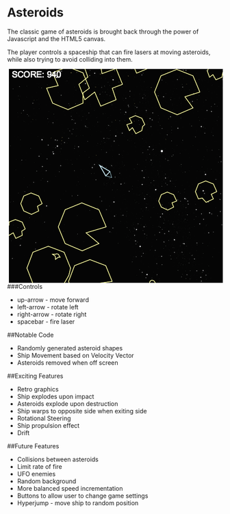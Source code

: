 Asteroids
=========

The classic game of asteroids is brought back through the power of Javascript and the HTML5 canvas.

The player controls a spaceship that can fire lasers at moving asteroids, while also trying to avoid colliding into them.

<img align="right" src="asteroids_sample.png">

###Controls
+ up-arrow - move forward
+ left-arrow - rotate left
+ right-arrow - rotate right
+ spacebar - fire laser

##Notable Code
+ Randomly generated asteroid shapes
+ Ship Movement based on Velocity Vector
+ Asteroids removed when off screen 

##Exciting Features
+ Retro graphics
+ Ship explodes upon impact
+ Asteroids explode upon destruction
+ Ship warps to opposite side when exiting side 
+ Rotational Steering
+ Ship propulsion effect
+ Drift



##Future Features
+ Collisions between asteroids
+ Limit rate of fire
+ UFO enemies
+ Random background
+ More balanced speed incrementation
+ Buttons to allow user to change game settings
+ Hyperjump - move ship to random position
